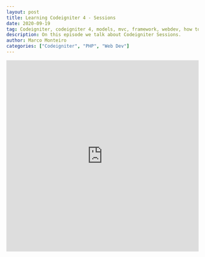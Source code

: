 ```yaml
---
layout: post
title: Learning Codeigniter 4 - Sessions
date: 2020-09-19
tag: Codeigniter, codeigniter 4, models, mvc, framework, webdev, how to, setup, php
description: On this episode we talk about Codeigniter Sessions.
author: Marco Monteiro
categories: ["Codeigniter", "PHP", "Web Dev"]
---
```


<iframe width="100%" height="500" src="https://www.youtube.com/embed/lZVI06-I3Dg" frameborder="0" allow="accelerometer; autoplay; clipboard-write; encrypted-media; gyroscope; picture-in-picture" allowfullscreen></iframe>